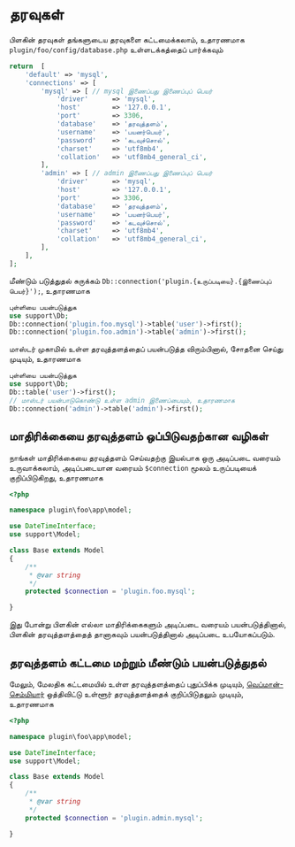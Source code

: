 # தரவுகள்
பிளகின் தரவுகள் தங்களுடைய தரவுகளை கட்டமைக்கலாம், உதாரணமாக `plugin/foo/config/database.php` உள்ளடக்கத்தைப் பார்க்கவும்
```php
return  [
    'default' => 'mysql',
    'connections' => [
        'mysql' => [ // mysql இணைப்பது இணைப்புப் பெயர்
            'driver'      => 'mysql',
            'host'        => '127.0.0.1',
            'port'        => 3306,
            'database'    => 'தரவுத்தளம்',
            'username'    => 'பயனர்பெயர்',
            'password'    => 'கடவுச்சொல்',
            'charset'     => 'utf8mb4',
            'collation'   => 'utf8mb4_general_ci',
        ],
        'admin' => [ // admin இணைப்பது இணைப்புப் பெயர்
            'driver'      => 'mysql',
            'host'        => '127.0.0.1',
            'port'        => 3306,
            'database'    => 'தரவுத்தளம்',
            'username'    => 'பயனர்பெயர்',
            'password'    => 'கடவுச்சொல்',
            'charset'     => 'utf8mb4',
            'collation'   => 'utf8mb4_general_ci',
        ],
    ],
];
```
மீண்டும் படுத்துதல் சுருக்கம் `Db::connection('plugin.{உருப்படியை}.{இணைப்புப் பெயர்}');`, உதாரணமாக
```php
புள்ளியை பயன்படுத்துக
use support\Db;
Db::connection('plugin.foo.mysql')->table('user')->first();
Db::connection('plugin.foo.admin')->table('admin')->first();
```
மாஸ்டர் முகாமில் உள்ள தரவுத்தளத்தைப் பயன்படுத்த விரும்பினால், சோதனை செய்து முடியும், உதாரணமாக
```php
புள்ளியை பயன்படுத்துக
use support\Db;
Db::table('user')->first();
// மாஸ்டர் பயன்பாடுகொண்டு உள்ள admin இணைப்பையும், உதாரணமாக
Db::connection('admin')->table('admin')->first();
```

## மாதிரிக்கையை தரவுத்தளம் ஒப்பிடுவதற்கான வழிகள்

நாங்கள் மாதிரிக்கையை தரவுத்தளம் செய்வதற்கு இயல்பாக ஒரு அடிப்படை வரையம் உருவாக்கலாம், அடிப்படையான வரையம் `$connection` மூலம் உருப்படியைக் குறிப்பிடுகிறது, உதாரணமாக
```php
<?php

namespace plugin\foo\app\model;

use DateTimeInterface;
use support\Model;

class Base extends Model
{
    /**
     * @var string
     */
    protected $connection = 'plugin.foo.mysql';

}
```
இது போன்று பிளகின் எல்லா மாதிரிக்கைகளும் அடிப்படை வரையம் பயன்படுத்தினால், பிளகின் தரவுத்தளத்தைத் தானாகவும் பயன்படுத்தினால் அடிப்படை உபயோகப்படும்.

## தரவுத்தளம் கட்டமை மற்றும் மீண்டும் பயன்படுத்துதல்
மேலும், மேலதிக கட்டமையில் உள்ள தரவுத்தளத்தைப் புதுப்பிக்க முடியும், [வெப்மான்-செம்மியார்](https://www.workerman.net/plugin/82) ஒத்திவிட்டு உள்ளூர் தரவுத்தளத்தைக் குறிப்பிடுதலும் முடியும், உதாரணமாக
```php
<?php

namespace plugin\foo\app\model;

use DateTimeInterface;
use support\Model;

class Base extends Model
{
    /**
     * @var string
     */
    protected $connection = 'plugin.admin.mysql';

}
```
